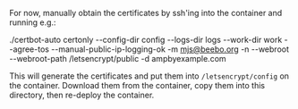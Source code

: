 For now, manually obtain the certificates by ssh'ing into the container and
running e.g.:

./certbot-auto certonly --config-dir config --logs-dir logs --work-dir work --agree-tos --manual-public-ip-logging-ok -m mjs@beebo.org -n --webroot --webroot-path /letsencrypt/public -d ampbyexample.com

This will generate the certificates and put them into `/letsencrypt/config` on
the container. Download them from the container, copy them into this directory,
then re-deploy the container.